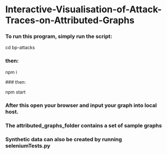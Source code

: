 # Interactive-Visualisation-of-Attack-Traces-on-Attributed-Graphs

### To run this program, simply run the script:

cd bp-attacks

### then:

npm i

### then:

npm start

### After this open your browser and input your graph into local host.
### The attributed_graphs_folder contains a set of sample graphs

### Synthetic data can also be created by running seleniumTests.py

